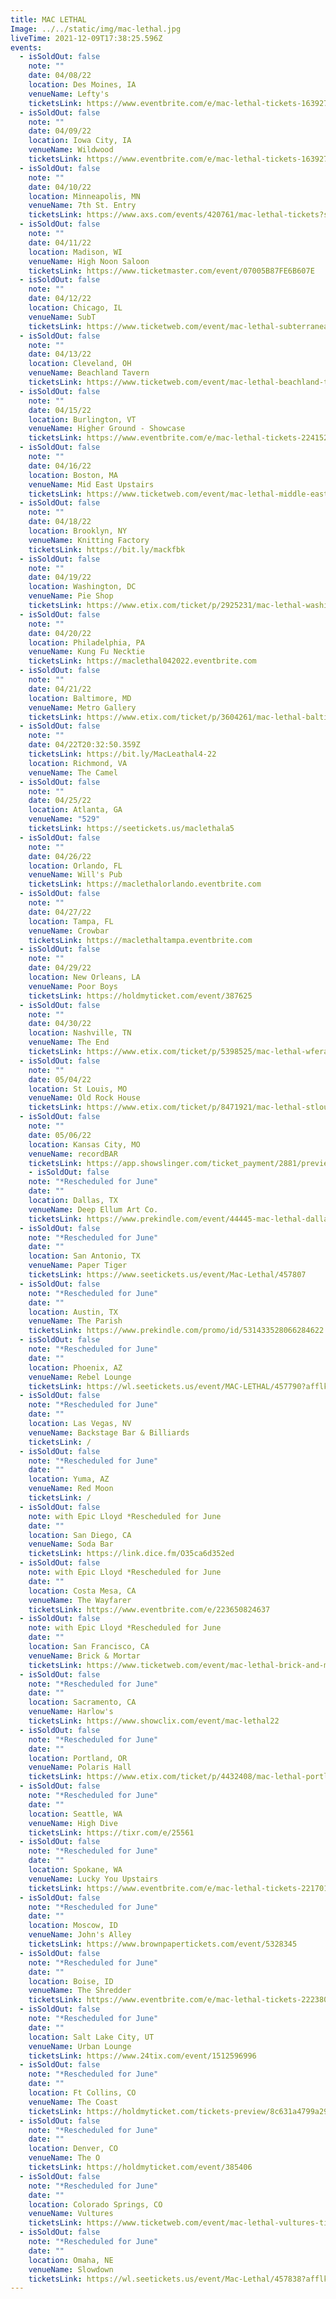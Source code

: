 ```yaml
---
title: MAC LETHAL
Image: ../../static/img/mac-lethal.jpg
liveTime: 2021-12-09T17:38:25.596Z
events:  
  - isSoldOut: false
    note: ""
    date: 04/08/22
    location: Des Moines, IA
    venueName: Lefty's
    ticketsLink: https://www.eventbrite.com/e/mac-lethal-tickets-163927717215
  - isSoldOut: false
    note: ""
    date: 04/09/22
    location: Iowa City, IA
    venueName: Wildwood
    ticketsLink: https://www.eventbrite.com/e/mac-lethal-tickets-163927330057
  - isSoldOut: false
    note: ""
    date: 04/10/22
    location: Minneapolis, MN
    venueName: 7th St. Entry
    ticketsLink: https://www.axs.com/events/420761/mac-lethal-tickets?skin=firstavenue
  - isSoldOut: false
    note: ""
    date: 04/11/22
    location: Madison, WI
    venueName: High Noon Saloon
    ticketsLink: https://www.ticketmaster.com/event/07005B87FE6B607E
  - isSoldOut: false
    note: ""
    date: 04/12/22
    location: Chicago, IL
    venueName: SubT
    ticketsLink: https://www.ticketweb.com/event/mac-lethal-subterranean-tickets/11605455?pl=kickstand
  - isSoldOut: false
    note: ""
    date: 04/13/22
    location: Cleveland, OH
    venueName: Beachland Tavern
    ticketsLink: https://www.ticketweb.com/event/mac-lethal-beachland-tavern-tickets/11606525?pl=beachland
  - isSoldOut: false
    note: ""
    date: 04/15/22
    location: Burlington, VT
    venueName: Higher Ground - Showcase
    ticketsLink: https://www.eventbrite.com/e/mac-lethal-tickets-224152144097
  - isSoldOut: false
    note: ""
    date: 04/16/22
    location: Boston, MA
    venueName: Mid East Upstairs
    ticketsLink: https://www.ticketweb.com/event/mac-lethal-middle-east-upstairs-tickets/11607385?pl=mideastclub
  - isSoldOut: false
    note: ""
    date: 04/18/22
    location: Brooklyn, NY
    venueName: Knitting Factory
    ticketsLink: https://bit.ly/mackfbk
  - isSoldOut: false
    note: ""
    date: 04/19/22
    location: Washington, DC
    venueName: Pie Shop
    ticketsLink: https://www.etix.com/ticket/p/2925231/mac-lethal-washington-pie-shop
  - isSoldOut: false
    note: ""
    date: 04/20/22
    location: Philadelphia, PA
    venueName: Kung Fu Necktie
    ticketsLink: https://maclethal042022.eventbrite.com
  - isSoldOut: false
    note: ""
    date: 04/21/22
    location: Baltimore, MD
    venueName: Metro Gallery
    ticketsLink: https://www.etix.com/ticket/p/3604261/mac-lethal-baltimore-the-metro-gallery
  - isSoldOut: false
    note: ""
    date: 04/22T20:32:50.359Z
    ticketsLink: https://bit.ly/MacLeathal4-22
    location: Richmond, VA
    venueName: The Camel
  - isSoldOut: false
    note: ""
    date: 04/25/22
    location: Atlanta, GA
    venueName: "529"
    ticketsLink: https://seetickets.us/maclethala5
  - isSoldOut: false
    note: ""
    date: 04/26/22
    location: Orlando, FL
    venueName: Will's Pub
    ticketsLink: https://maclethalorlando.eventbrite.com
  - isSoldOut: false
    note: ""
    date: 04/27/22
    location: Tampa, FL
    venueName: Crowbar
    ticketsLink: https://maclethaltampa.eventbrite.com
  - isSoldOut: false
    note: ""
    date: 04/29/22
    location: New Orleans, LA
    venueName: Poor Boys
    ticketsLink: https://holdmyticket.com/event/387625
  - isSoldOut: false
    note: ""
    date: 04/30/22
    location: Nashville, TN
    venueName: The End
    ticketsLink: https://www.etix.com/ticket/p/5398525/mac-lethal-wferal-the-earthworm-18-nashville-the-end?cobrand=theend&partner_id=240
  - isSoldOut: false
    note: ""
    date: 05/04/22
    location: St Louis, MO
    venueName: Old Rock House
    ticketsLink: https://www.etix.com/ticket/p/8471921/mac-lethal-stlouis-red-flag-mjp
  - isSoldOut: false
    note: ""
    date: 05/06/22
    location: Kansas City, MO
    venueName: recordBAR
    ticketsLink: https://app.showslinger.com/ticket_payment/2881/preview_ticket
    - isSoldOut: false
    note: "*Rescheduled for June"
    date: ""
    location: Dallas, TX
    venueName: Deep Ellum Art Co.
    ticketsLink: https://www.prekindle.com/event/44445-mac-lethal-dallas
  - isSoldOut: false
    note: "*Rescheduled for June"
    date: ""
    location: San Antonio, TX
    venueName: Paper Tiger
    ticketsLink: https://www.seetickets.us/event/Mac-Lethal/457807
  - isSoldOut: false
    note: "*Rescheduled for June"
    date: ""
    location: Austin, TX
    venueName: The Parish
    ticketsLink: https://www.prekindle.com/promo/id/531433528066284622
  - isSoldOut: false
    note: "*Rescheduled for June"
    date: ""
    location: Phoenix, AZ
    venueName: Rebel Lounge
    ticketsLink: https://wl.seetickets.us/event/MAC-LETHAL/457790?afflky=TheRebelLounge
  - isSoldOut: false
    note: "*Rescheduled for June"
    date: ""
    location: Las Vegas, NV
    venueName: Backstage Bar & Billiards
    ticketsLink: /
  - isSoldOut: false
    note: "*Rescheduled for June"
    date: ""
    location: Yuma, AZ
    venueName: Red Moon
    ticketsLink: /
  - isSoldOut: false
    note: with Epic Lloyd *Rescheduled for June
    date: ""
    location: San Diego, CA
    venueName: Soda Bar
    ticketsLink: https://link.dice.fm/O35ca6d352ed
  - isSoldOut: false
    note: with Epic Lloyd *Rescheduled for June
    date: ""
    location: Costa Mesa, CA
    venueName: The Wayfarer
    ticketsLink: https://www.eventbrite.com/e/223650824637
  - isSoldOut: false
    note: with Epic Lloyd *Rescheduled for June
    date: ""
    location: San Francisco, CA
    venueName: Brick & Mortar
    ticketsLink: https://www.ticketweb.com/event/mac-lethal-brick-and-mortar-music-hall-tickets/11622775
  - isSoldOut: false
    note: "*Rescheduled for June"
    date: ""
    location: Sacramento, CA
    venueName: Harlow's
    ticketsLink: https://www.showclix.com/event/mac-lethal22
  - isSoldOut: false
    note: "*Rescheduled for June"
    date: ""
    location: Portland, OR
    venueName: Polaris Hall
    ticketsLink: https://www.etix.com/ticket/p/4432408/mac-lethal-portland-polaris-hall
  - isSoldOut: false
    note: "*Rescheduled for June"
    date: ""
    location: Seattle, WA
    venueName: High Dive
    ticketsLink: https://tixr.com/e/25561
  - isSoldOut: false
    note: "*Rescheduled for June"
    date: ""
    location: Spokane, WA
    venueName: Lucky You Upstairs
    ticketsLink: https://www.eventbrite.com/e/mac-lethal-tickets-221701785007
  - isSoldOut: false
    note: "*Rescheduled for June"
    date: ""
    location: Moscow, ID
    venueName: John's Alley
    ticketsLink: https://www.brownpapertickets.com/event/5328345
  - isSoldOut: false
    note: "*Rescheduled for June"
    date: ""
    location: Boise, ID
    venueName: The Shredder
    ticketsLink: https://www.eventbrite.com/e/mac-lethal-tickets-222380053727
  - isSoldOut: false
    note: "*Rescheduled for June"
    date: ""
    location: Salt Lake City, UT
    venueName: Urban Lounge
    ticketsLink: https://www.24tix.com/event/1512596996
  - isSoldOut: false
    note: "*Rescheduled for June"
    date: ""
    location: Ft Collins, CO
    venueName: The Coast
    ticketsLink: https://holdmyticket.com/tickets-preview/8c631a4799a29eb2969ed51cada4a56f
  - isSoldOut: false
    note: "*Rescheduled for June"
    date: ""
    location: Denver, CO
    venueName: The O
    ticketsLink: https://holdmyticket.com/event/385406
  - isSoldOut: false
    note: "*Rescheduled for June"
    date: ""
    location: Colorado Springs, CO
    venueName: Vultures
    ticketsLink: https://www.ticketweb.com/event/mac-lethal-vultures-tickets/11597625
  - isSoldOut: false
    note: "*Rescheduled for June"
    date: ""
    location: Omaha, NE
    venueName: Slowdown
    ticketsLink: https://wl.seetickets.us/event/Mac-Lethal/457838?afflky=Slowdown
---
```

